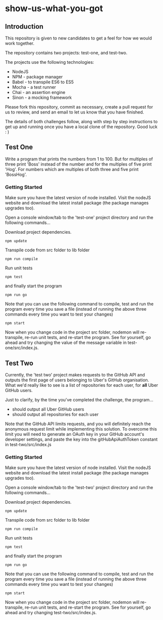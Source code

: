 # show-us-what-you-got

## Introduction
This repository is given to new candidates to get a feel for how we would work together.

The repository contains two projects: test-one, and test-two.

The projects use the following technologies:

- NodeJS
- NPM - package manager
- Babel - to transpile ES6 to ES5
- Mocha - a test runner
- Chai - an assertion engine
- Sinon - a mocking framework

Please fork this repository, commit as necessary, create a pull request for us to review, and send an email to let us know that you have finished.

The details of both challenges follow, along with step by step instructions to get up and running once you have a local clone of the repository. Good luck : )

## Test One

Write a program that prints the numbers from 1 to 100. But for multiples of three print 'Boss' instead of the number and for the multiples of five print 'Hog'. For numbers which are multiples of both three and five print 'BossHog'.

### Getting Started

Make sure you have the latest version of node installed. Visit the nodeJS website and download the latest install package (the package manages upgrades too).

Open a console window/tab to the 'test-one' project directory and run the following commands...

Download project dependencies.

```
npm update

```
Transpile code from src folder to lib folder
```
npm run compile

```
Run unit tests
```
npm test

```
and finally start the program
```
npm run go

```
Note that you can use the following command to compile, test and run the program every time you save a file (instead of running the above three commands every time you want to test your changes)
```
npm start

```
Now when you change code in the project src folder, nodemon will re-transpile, re-run unit tests, and re-start the program. See for yourself, go ahead and try changing the value of the message variable in test-one/src/index.js.

## Test Two

Currently, the 'test two' project makes requests to the GitHub API and outputs the first page of users belonging to Uber's GitHub organisation. What we'd really like to see is a list of repositories for each user, for **all** Uber GitHub users.

Just to clarify, by the time you've completed the challenge, the program...

* should output all Uber GitHub users
* should output all repositories for each user

Note that the GitHub API limits requests, and you will definitely reach the anonymous request limit while implementing this solution. To overcome this limit you will need to generate an OAuth key in your GitHub account's developer settings, and paste the key into the gitHubApiAuthToken constant in test-two/src/index.js

### Getting Started

Make sure you have the latest version of node installed. Visit the nodeJS website and download the latest install package (the package manages upgrades too).

Open a console window/tab to the 'test-two' project directory and run the following commands...

Download project dependencies.

```
npm update

```
Transpile code from src folder to lib folder
```
npm run compile

```
Run unit tests
```
npm test

```
and finally start the program
```
npm run go

```
Note that you can use the following command to compile, test and run the program every time you save a file (instead of running the above three commands every time you want to test your changes)
```
npm start

```
Now when you change code in the project src folder, nodemon will re-transpile, re-run unit tests, and re-start the program. See for yourself, go ahead and try changing test-two/src/index.js.
